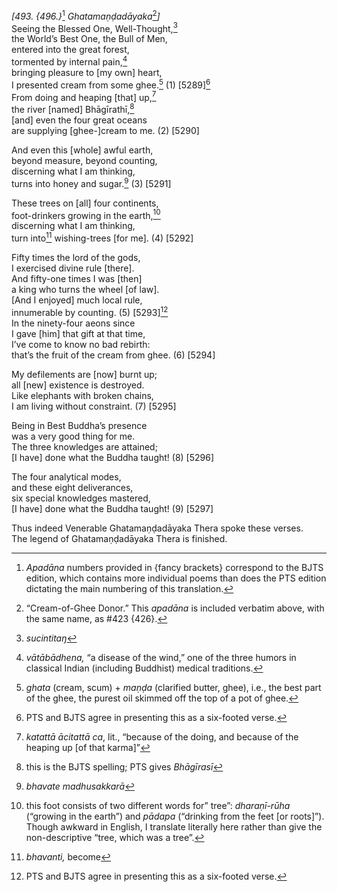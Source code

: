*\[493. {496.}*[^1] *Ghatamaṇḍadāyaka*[^2]*\]*  
Seeing the Blessed One, Well-Thought,[^3]  
the World’s Best One, the Bull of Men,  
entered into the great forest,  
tormented by internal pain,[^4]  
bringing pleasure to \[my own\] heart,  
I presented cream from some ghee.[^5] (1) \[5289\][^6]  
From doing and heaping \[that\] up,[^7]  
the river \[named\] Bhāgīrathī,[^8]  
\[and\] even the four great oceans  
are supplying \[ghee-\]cream to me. (2) \[5290\]

And even this \[whole\] awful earth,  
beyond measure, beyond counting,  
discerning what I am thinking,  
turns into honey and sugar.[^9] (3) \[5291\]

These trees on \[all\] four continents,  
foot-drinkers growing in the earth,[^10]  
discerning what I am thinking,  
turn into[^11] wishing-trees \[for me\]. (4) \[5292\]

Fifty times the lord of the gods,  
I exercised divine rule \[there\].  
And fifty-one times I was \[then\]  
a king who turns the wheel \[of law\].  
\[And I enjoyed\] much local rule,  
innumerable by counting. (5) \[5293\][^12]  
In the ninety-four aeons since  
I gave \[him\] that gift at that time,  
I’ve come to know no bad rebirth:  
that’s the fruit of the cream from ghee. (6) \[5294\]

My defilements are \[now\] burnt up;  
all \[new\] existence is destroyed.  
Like elephants with broken chains,  
I am living without constraint. (7) \[5295\]

Being in Best Buddha’s presence  
was a very good thing for me.  
The three knowledges are attained;  
\[I have\] done what the Buddha taught! (8) \[5296\]

The four analytical modes,  
and these eight deliverances,  
six special knowledges mastered,  
\[I have\] done what the Buddha taught! (9) \[5297\]

Thus indeed Venerable Ghatamaṇḍadāyaka Thera spoke these verses.  
The legend of Ghatamaṇḍadāyaka Thera is finished.

[^1]: *Apadāna* numbers provided in {fancy brackets} correspond to the
    BJTS edition, which contains more individual poems than does the PTS
    edition dictating the main numbering of this translation.

[^2]: “Cream-of-Ghee Donor.” This *apadāna* is included verbatim above,
    with the same name, as \#423 {426}.

[^3]: *sucintitaŋ*

[^4]: *vātābādhena,* “a disease of the wind,” one of the three humors in
    classical Indian (including Buddhist) medical traditions.

[^5]: *ghata* (cream, scum) + *maṇḍa* (clarified butter, ghee), i.e.,
    the best part of the ghee, the purest oil skimmed off the top of a
    pot of ghee.

[^6]: PTS and BJTS agree in presenting this as a six-footed verse.

[^7]: *katattā ācitattā ca*, lit., “because of the doing, and because of
    the heaping up \[of that karma\]”

[^8]: this is the BJTS spelling; PTS gives *Bhāgīrasī*

[^9]: *bhavate madhusakkarā*

[^10]: this foot consists of two different words for” tree”:
    *dharaṇī-rūha* (“growing in the earth”) and *pādapa* (“drinking from
    the feet \[or roots\]”). Though awkward in English, I translate
    literally here rather than give the non-descriptive “tree, which was
    a tree”.

[^11]: *bhavanti,* become

[^12]: PTS and BJTS agree in presenting this as a six-footed verse.
